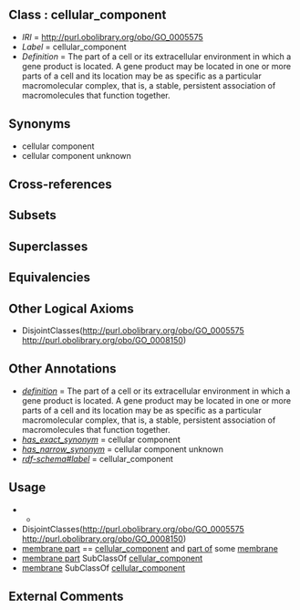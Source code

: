 
## Class : cellular_component

 * *IRI* = http://purl.obolibrary.org/obo/GO_0005575
 * *Label* = cellular_component
 * *Definition* = The part of a cell or its extracellular environment in which a gene product is located. A gene product may be located in one or more parts of a cell and its location may be as specific as a particular macromolecular complex, that is, a stable, persistent association of macromolecules that function together.

## Synonyms

 * cellular component
 * cellular component unknown

## Cross-references


## Subsets


## Superclasses


## Equivalencies


## Other Logical Axioms

 * DisjointClasses(<http://purl.obolibrary.org/obo/GO_0005575> <http://purl.obolibrary.org/obo/GO_0008150>)

## Other Annotations

 * *[definition](../../IAO/15/IAO_0000115.md)* = The part of a cell or its extracellular environment in which a gene product is located. A gene product may be located in one or more parts of a cell and its location may be as specific as a particular macromolecular complex, that is, a stable, persistent association of macromolecules that function together.
 * *[has_exact_synonym](../../ym/oboInOwl#hasExactSynonym.md)* = cellular component
 * *[has_narrow_synonym](../../ym/oboInOwl#hasNarrowSynonym.md)* = cellular component unknown
 * *[rdf-schema#label](../../el/rdf-schema#label.md)* = cellular_component

## Usage

 * -
 * DisjointClasses(<http://purl.obolibrary.org/obo/GO_0005575> <http://purl.obolibrary.org/obo/GO_0008150>)
 * [membrane part](../../GO/25/GO_0044425.md) == [cellular_component](../../GO/75/GO_0005575.md) and [part of](../../BFO/50/BFO_0000050.md) some [membrane](../../GO/20/GO_0016020.md)
 * [membrane part](../../GO/25/GO_0044425.md) SubClassOf [cellular_component](../../GO/75/GO_0005575.md)
 * [membrane](../../GO/20/GO_0016020.md) SubClassOf [cellular_component](../../GO/75/GO_0005575.md)

## External Comments

